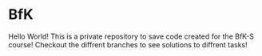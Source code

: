 # BfK
Hello World! This is a private repository to save code created for the BfK-S course!
Checkout the diffrent branches to see solutions to diffrent tasks!
